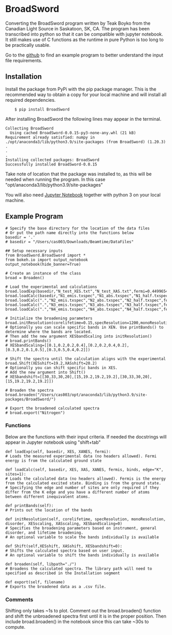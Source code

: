 # BroadSword
Converting the BroadSword program written by Teak Boyko from the Canadian Light Source in Saskatoon, SK, CA.
The program has been transcribed into python so that it can be compatible with jupyter notebook.
It still makes use of C functions as the runtime in pure Python is too long to be practically usable.

Go to the [github](https://github.com/Cody-Somers/BroadSword/tree/main) to find an example program to better understand the input file requirements.

## Installation

Install the package from PyPi with the pip package manager. This is the recommended way to obtain a copy for your local machine and will install all required dependencies.

```
    $ pip install BroadSword
```
After installing BroadSword the following lines may appear in the terminal.
```
Collecting BroadSword
  Using cached BroadSword-0.0.15-py3-none-any.whl (21 kB)
Requirement already satisfied: numpy in ./opt/anaconda3/lib/python3.9/site-packages (from BroadSword) (1.20.3)
.
.
.
Installing collected packages: BroadSword
Successfully installed BroadSword-0.0.15
```
Take note of location that the package was installed to, as this will be needed when running the program. In this case "opt/anaconda3/lib/python3.9/site-packages"

You will also need [Jupyter Notebook](https://github.com/jupyter) together with python 3 on your local machine.

## Example Program

```
# Specify the base directory for the location of the data files
# Or put the path name directly into the functions below
basedir = '.'
# basedir = "/Users/cas003/Downloads/Beamtime/DataFiles"

## Setup necessary inputs
from BroadSword.BroadSword import *
from bokeh.io import output_notebook
output_notebook(hide_banner=True)

# Create an instance of the class
broad = Broaden()

# Load the experimental and calculations
broad.loadExp(basedir,"N_test_XES.txt","N_test_XAS.txt",fermi=0.44996547)
broad.loadCalc(basedir,"N1_emis.txspec","N1_abs.txspec","N1_half.txspec",fermis=0.45062079,binds=27.176237)
broad.loadCalc(".","N2_emis.txspec","N2_abs.txspec","N2_half.txspec",fermis=0.45091878,binds=27.177975)
broad.loadCalc(".","N3_emis.txspec","N3_abs.txspec","N3_half.txspec",fermis=0.45090808,binds=27.122234,sites=1.245)
broad.loadCalc(".","N4_emis.txspec","N4_abs.txspec","N4_half.txspec",fermis=0.45088602,binds=27.177070,edge="L2")

# Initialize the broadening parameters
broad.initResolution(corelifetime=0.15,specResolution=1200,monoResolution=5000,disorder=0.5,XESscaling=0.5,XASscaling=0.5)
# Optionally you can scale specific bands in XEN. Use printBands() to determine where the bands are located.
# Then add the new argument XESbandScaling into initResolution()
# broad.printBands()
# XESbandScaling=[[0.1,0.2,0.2,0.4],[0.2,0.2,0.4,0.2],[0.3,0.2,0.1,0.5],[0.3,0.5,0.4,0.2]])

# Shift the spectra until the calculation aligns with the experimental
broad.Shift(XESshift=19.2,XASshift=20.2)
# Optionally you can shift specific bands in XES.
# Add the new argument into Shift()
# XESbandshift=[[30,33,30,20],[15,19.2,19.2,19.2],[30,33,30,20],[15,19.2,19.2,19.2]])

# Broaden the spectra
broad.broaden("/Users/cas003/opt/anaconda3/lib/python3.9/site-packages/BroadSword/")

# Export the broadened calculated spectra
# broad.export("Nitrogen")
```

### Functions
Below are the functions with their input criteria. If needed the docstrings will appear in Jupyter notebook using "shift+tab"

```
def loadExp(self, basedir, XES, XANES, fermi):
# Loads the measured experimental data (no headers allowed). Fermi energy is from the calculated ground state

def loadCalc(self, basedir, XES, XAS, XANES, fermis, binds, edge="K", sites=1):
# Loads the calculated data (no headers allowed). Fermis is the energy from the calculated excited state. Binding is from the ground state.
# Specifying the edge and number of sites are only required if they differ from the K edge and you have a different number of atoms between different inequivalent atoms.

def printBands(self):
# Prints out the location of the bands

def initResolution(self, corelifetime, specResolution, monoResolution, disorder, XESscaling, XASscaling, XESbandScaling=0)
# Specifies the broadening parameters based on instrument, general disorder, and lifetime broadening.
# An optional variable to scale the bands individually is available

def Shift(self,XESshift, XASshift, XESbandshift=0):
# Shifts the calculated spectra based on user input.
# An optional variable to shift the bands individually is available

def broaden(self, libpath="./")
# Broadens the calculated spectra. The library path will need to specified as described in the Installation segment

def export(self, filename)
# Exports the broadened data as a .csv file.
```
### Comments

Shifting only takes ~1s to plot. Comment out the broad.broaden() function and shift the unbroadened spectra first until it is in the proper position. Then include broad.broaden() in the notebook since this can take ~30s to compute.
